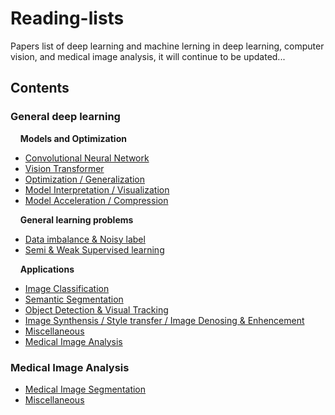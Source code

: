 # Reading-lists
Papers list of deep learning and machine lerning in deep learning, computer vision, and medical image analysis, it will continue to be updated...
## Contents
### General deep learning

&nbsp;&nbsp;&nbsp;&nbsp;**Models and Optimization**
* [Convolutional Neural Network](https://github.com/Zakiyi/Paper-lists/blob/master/convolutional%20neural%20networks.md)
* [Vision Transformer](https://github.com/Zakiyi/Paper-lists/blob/master/general%20model%20designing/vision%20transformer.md)
* [Optimization / Generalization](https://github.com/Zakiyi/Paper-lists/blob/master/optimization%20&%20generalization.md)
* [Model Interpretation / Visualization](https://github.com/Zakiyi/Paper-lists/blob/master/model_interpretation.md)
* [Model Acceleration / Compression](https://github.com/Zakiyi/Paper-lists/blob/master/model%20compress%20&%20accelerate.md)

&nbsp;&nbsp;&nbsp;&nbsp;**General learning problems**
* [Data imbalance & Noisy label](https://github.com/Zakiyi/Paper-lists/blob/master/General%20topics/Data%20Imbalance%20%26%20Noisy%20Label.md)
* [Semi & Weak Supervised learning](https://github.com/Zakiyi/Paper-lists/blob/master/General%20topics/Semi%20%26%20Weak%20supervised%20learning.md)

&nbsp;&nbsp;&nbsp;&nbsp;**Applications**
* [Image Classification](https://github.com/Zakiyi/Paper-lists/blob/master/image%20classification.md)
* [Semantic Segmentation](https://github.com/Zakiyi/Paper-lists/blob/master/semantic%20segmentation.md)
* [Object Detection & Visual Tracking](https://github.com/Zakiyi/Paper-lists/blob/master/Object%20Detection.md)
* [Image Synthensis / Style transfer / Image Denosing & Enhencement](https://github.com/Zakiyi/Paper-lists/blob/master/image%20synthensis.md)
* [Miscellaneous](https://github.com/Zakiyi/Paper-lists/blob/master/miscellaneous.md)
* [Medical Image Analysis](https://github.com/Zakiyi/Paper-lists/blob/master/medical%20image%20analysis.md)

### Medical Image Analysis
* [Medical Image Segmentation](https://github.com/Zakiyi/Paper-lists/blob/master/medical%20image%20segmentation.md)
* [Miscellaneous](https://github.com/Zakiyi/Paper-lists/blob/master/miscellaneous%20medical%20image%20analysis)
